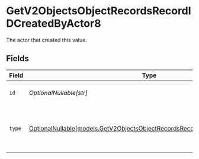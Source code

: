 # GetV2ObjectsObjectRecordsRecordIDCreatedByActor8

The actor that created this value.


## Fields

| Field                                                                                                                                              | Type                                                                                                                                               | Required                                                                                                                                           | Description                                                                                                                                        |
| -------------------------------------------------------------------------------------------------------------------------------------------------- | -------------------------------------------------------------------------------------------------------------------------------------------------- | -------------------------------------------------------------------------------------------------------------------------------------------------- | -------------------------------------------------------------------------------------------------------------------------------------------------- |
| `id`                                                                                                                                               | *OptionalNullable[str]*                                                                                                                            | :heavy_minus_sign:                                                                                                                                 | An ID to identify the actor.                                                                                                                       |
| `type`                                                                                                                                             | [OptionalNullable[models.GetV2ObjectsObjectRecordsRecordIDCreatedByActorType8]](../models/getv2objectsobjectrecordsrecordidcreatedbyactortype8.md) | :heavy_minus_sign:                                                                                                                                 | The type of actor. [Read more information on actor types here](/docs/actors).                                                                      |